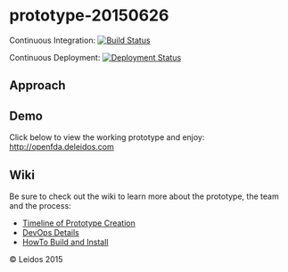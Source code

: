 # prototype-20150626

Continuous Integration:
[![Build Status](https://jenkins.openfda.deleidos.com/buildStatus/icon?job=prototype-20150626_master)](https://jenkins.openfda.deleidos.com/job/prototype-20150626_master/) 

Continuous Deployment:
[![Deployment Status](https://jenkins.openfda.deleidos.com/job/Deploy_Prototype/badge/icon)](https://jenkins.openfda.deleidos.com/job/Deploy_Prototype/)  

## Approach


## Demo
Click below to view the working prototype and enjoy:  
http://openfda.deleidos.com

## Wiki
Be sure to check out the wiki to learn more about the prototype, the team and the process:
+ [Timeline of Prototype Creation](https://github.com/deleidos/prototype-20150626/wiki/Prototype-Timeline)
+ [DevOps Details](https://github.com/deleidos/prototype-20150626/wiki/DevOps)
+ [HowTo Build and Install](https://github.com/deleidos/prototype-20150626/wiki/Build-and-Install)

&copy; Leidos 2015
